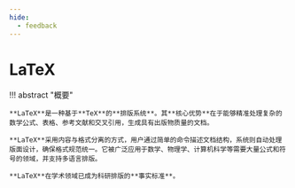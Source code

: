 ```yaml
---
hide: 
  - feedback
---
```


# LaTeX

!!! abstract "概要"

    **LaTeX**是一种基于**TeX**的**排版系统**。其**核心优势**在于能够精准处理复杂的数学公式、表格、参考文献和交叉引用，生成具有出版物质量的文档。
    
    **LaTeX**采用内容与格式分离的方式，用户通过简单的命令描述文档结构，系统则自动处理版面设计，确保格式规范统一。它被广泛应用于数学、物理学、计算机科学等需要大量公式和符号的领域，并支持多语言排版。
    
    **LaTeX**在学术领域已成为科研排版的**事实标准**。